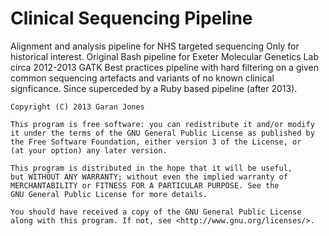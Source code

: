 Clinical Sequencing Pipeline
============================

Alignment and analysis pipeline for NHS targeted sequencing
Only for historical interest. Original Bash pipeline for Exeter Molecular Genetics Lab circa 2012-2013
GATK Best practices pipeline with hard filtering on a given common sequencing artefacts and variants of no known clinical signficance. Since superceded by a Ruby based pipeline (after 2013).

    Copyright (C) 2013 Garan Jones

    This program is free software: you can redistribute it and/or modify
    it under the terms of the GNU General Public License as published by
    the Free Software Foundation, either version 3 of the License, or
    (at your option) any later version.

    This program is distributed in the hope that it will be useful,
    but WITHOUT ANY WARRANTY; without even the implied warranty of
    MERCHANTABILITY or FITNESS FOR A PARTICULAR PURPOSE. See the
    GNU General Public License for more details.

    You should have received a copy of the GNU General Public License
    along with this program. If not, see <http://www.gnu.org/licenses/>.
